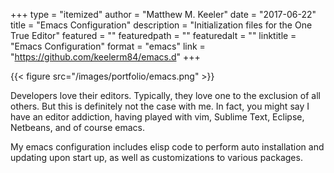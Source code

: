 +++
type = "itemized"
author = "Matthew M. Keeler"
date = "2017-06-22"
title = "Emacs Configuration"
description = "Initialization files for the One True Editor"
featured = ""
featuredpath = ""
featuredalt = ""
linktitle = "Emacs Configuration"
format = "emacs"
link = "https://github.com/keelerm84/emacs.d"
+++

{{< figure src="/images/portfolio/emacs.png" >}}

Developers love their editors.  Typically, they love one to the exclusion of
all others.  But this is definitely not the case with me.  In fact, you might
say I have an editor addiction, having played with vim, Sublime Text, Eclipse,
Netbeans, and of course emacs.

My emacs configuration includes elisp code to perform auto installation and
updating upon start up, as well as customizations to various packages.
